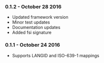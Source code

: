 ### 0.1.2 - October 28 2016
* Updated framework version
* Minor test updates
* Documentation updates
* Added fsi signature

### 0.1.1 - October 24 2016
* Supports LANGID and ISO-639-1 mappings

